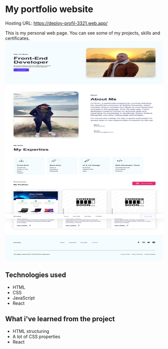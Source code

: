 # My portfolio website

Hosting URL: https://deploy-profil-3321.web.app/

This is my personal web page. You can see some of my projects, skills and certificates.
<img src="/public/img/personal-portfolio.png" alt="Project Logo" width="700" height="700">

## Technologies used

- HTML
- CSS
- JavaScript
- React

## What i've learned from the project

- HTML structuring
- A lot of CSS properties
- React
